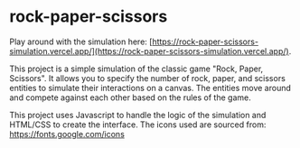 # rock-paper-scissors
Play around with the simulation here: [https://rock-paper-scissors-simulation.vercel.app/](https://rock-paper-scissors-simulation.vercel.app/).

This project is a simple simulation of the classic game "Rock, Paper, Scissors". It allows you to specify the number of rock, paper, and scissors entities to simulate their interactions on a canvas. The entities move around and compete against each other based on the rules of the game.

This project uses Javascript to handle the logic of the simulation and HTML/CSS to create the interface. The icons used are sourced from: https://fonts.google.com/icons
